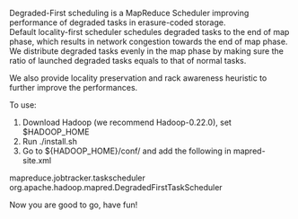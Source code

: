 Degraded-First scheduling is a MapReduce Scheduler improving 
performance of degraded tasks in erasure-coded storage.  
Default locality-first scheduler schedules degraded tasks to 
the end of map phase, which results in network congestion 
towards the end of map phase.  We distribute degraded tasks 
evenly in the map phase by making sure the ratio of launched 
degraded tasks equals to that of normal tasks. 

We also provide locality preservation and rack awareness 
heuristic to further improve the performances.

To use:

1. Download Hadoop (we recommend Hadoop-0.22.0), set $HADOOP_HOME
2. Run ./install.sh
3. Go to ${HADOOP_HOME}/conf/ and add the following in mapred-site.xml

<property> 
    <name>mapreduce.jobtracker.taskscheduler</name> 
    <value>org.apache.hadoop.mapred.DegradedFirstTaskScheduler</value> 
</property>

Now you are good to go, have fun!

